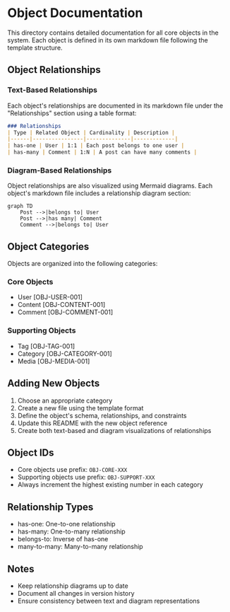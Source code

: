 # Object Documentation

This directory contains detailed documentation for all core objects in the system. Each object is defined in its own markdown file following the template structure.

## Object Relationships

### Text-Based Relationships
Each object's relationships are documented in its markdown file under the "Relationships" section using a table format:

```markdown
### Relationships
| Type | Related Object | Cardinality | Description |
|------|----------------|--------------|-------------|
| has-one | User | 1:1 | Each post belongs to one user |
| has-many | Comment | 1:N | A post can have many comments |
```

### Diagram-Based Relationships
Object relationships are also visualized using Mermaid diagrams. Each object's markdown file includes a relationship diagram section:

```mermaid
graph TD
    Post -->|belongs to| User
    Post -->|has many| Comment
    Comment -->|belongs to| User
```

## Object Categories

Objects are organized into the following categories:

### Core Objects
- User [OBJ-USER-001]
- Content [OBJ-CONTENT-001]
- Comment [OBJ-COMMENT-001]

### Supporting Objects
- Tag [OBJ-TAG-001]
- Category [OBJ-CATEGORY-001]
- Media [OBJ-MEDIA-001]

## Adding New Objects

1. Choose an appropriate category
2. Create a new file using the template format
3. Define the object's schema, relationships, and constraints
4. Update this README with the new object reference
5. Create both text-based and diagram visualizations of relationships

## Object IDs
- Core objects use prefix: `OBJ-CORE-XXX`
- Supporting objects use prefix: `OBJ-SUPPORT-XXX`
- Always increment the highest existing number in each category

## Relationship Types
- has-one: One-to-one relationship
- has-many: One-to-many relationship
- belongs-to: Inverse of has-one
- many-to-many: Many-to-many relationship

## Notes
- Keep relationship diagrams up to date
- Document all changes in version history
- Ensure consistency between text and diagram representations 